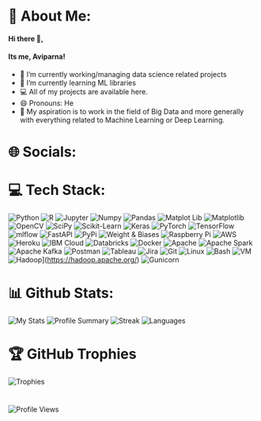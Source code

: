 # 💫 About Me:

#### Hi there 👋, 
#### Its me, Aviparna!

- 🔭 I’m currently working/managing data science related projects
- 🌱 I’m currently learning ML libraries
- 💻 All of my projects are available here.
- 😄 Pronouns: He
- 🌱 My aspiration is to work in the field of Big Data and more generally with everything related to Machine Learning or Deep Learning.

# 🌐 Socials:

# 💻 Tech Stack:
![Python](https://img.shields.io/badge/Python-FFD43B?style=for-the-badge&logo=python&logoColor=blue)
![R](https://img.shields.io/badge/R-276DC3?style=for-the-badge&logo=r&logoColor=white)
![Jupyter](https://img.shields.io/badge/Jupyter-F37626.svg?&style=for-the-badge&logo=Jupyter&logoColor=white)
![Numpy](https://img.shields.io/badge/Numpy-777BB4?style=for-the-badge&logo=numpy&logoColor=white)
![Pandas](https://img.shields.io/badge/Pandas-2C2D72?style=for-the-badge&logo=pandas&logoColor=white)
![Matplot Lib](https://img.shields.io/badge/Plotly-239120?style=for-the-badge&logo=plotly&logoColor=white)
![Matplotlib](https://img.shields.io/badge/Matplotlib-%23ffffff.svg?style=for-the-badge&logo=Matplotlib&logoColor=black)
![OpenCV](https://img.shields.io/badge/opencv-%23white.svg?style=for-the-badge&logo=opencv&logoColor=white)
![SciPy](https://img.shields.io/badge/SciPy-%230C55A5.svg?style=for-the-badge&logo=scipy&logoColor=%white)
![Scikit-Learn](https://img.shields.io/badge/scikit_learn-F7931E?style=for-the-badge&logo=scikit-learn&logoColor=white)
![Keras](https://img.shields.io/badge/Keras-FF0000?style=for-the-badge&logo=keras&logoColor=white)
![PyTorch](https://img.shields.io/badge/PyTorch-EE4C2C?style=for-the-badge&logo=pytorch&logoColor=white)
![TensorFlow](https://img.shields.io/badge/TensorFlow-FF6F00?style=for-the-badge&logo=tensorflow&logoColor=white)
![mlflow](https://img.shields.io/badge/mlflow-%23d9ead3.svg?style=for-the-badge&logo=numpy&logoColor=blue)
![FastAPI](https://img.shields.io/badge/FastAPI-005571?style=for-the-badge&logo=fastapi)
![PyPi](https://img.shields.io/badge/pypi-3775A9?style=for-the-badge&logo=pypi&logoColor=white)
![Weight & Biases](https://img.shields.io/badge/Weights_&_Biases-FFBE00?style=for-the-badge&logo=WeightsAndBiases&logoColor=white)
![Raspberry Pi](https://img.shields.io/badge/-RaspberryPi-C51A4A?style=for-the-badge&logo=Raspberry-Pi)
![AWS](https://img.shields.io/badge/Amazon_AWS-FF9900?style=for-the-badge&logo=amazonaws&logoColor=white)
![Heroku](https://img.shields.io/badge/Heroku-430098?style=for-the-badge&logo=heroku&logoColor=white)
![IBM Cloud](https://img.shields.io/badge/IBM%20Cloud-1261FE?style=for-the-badge&logo=IBM%20Cloud&logoColor=white)
![Databricks](https://img.shields.io/badge/Databricks-FF3621?style=for-the-badge&logo=Databricks&logoColor=white)
![Docker](https://img.shields.io/badge/docker-%230db7ed.svg?style=for-the-badge&logo=docker&logoColor=white)
![Apache](https://img.shields.io/badge/Apache-D22128?style=for-the-badge&logo=Apache&logoColor=white)
![Apache Spark](https://img.shields.io/badge/Apache_Spark-FFFFFF?style=for-the-badge&logo=apachespark&logoColor=#E35A16)
![Apache Kafka](https://img.shields.io/badge/Apache%20Kafka-000?style=for-the-badge&logo=apachekafka)
![Postman](https://img.shields.io/badge/Postman-FF6C37?style=for-the-badge&logo=Postman&logoColor=white)
![Tableau](https://img.shields.io/badge/Tableau-E97627?style=for-the-badge&logo=Tableau&logoColor=white)
![Jira](https://img.shields.io/badge/Jira-0052CC?style=for-the-badge&logo=Jira&logoColor=white)
![Git](https://img.shields.io/badge/GIT-E44C30?style=for-the-badge&logo=git&logoColor=white)
![Linux](https://img.shields.io/badge/Linux-FCC624?style=for-the-badge&logo=linux&logoColor=black)
![Bash](https://img.shields.io/badge/Shell_Script-121011?style=for-the-badge&logo=gnu-bash&logoColor=white)
![VM](https://img.shields.io/badge/VMware-231f20?style=for-the-badge&logo=VMware&logoColor=white)
![Hadoop](https://img.shields.io/badge/Hadoop-v2.7.3-yellow.svg)](https://hadoop.apache.org/)
![Gunicorn](https://img.shields.io/badge/gunicorn-%298729.svg?style=for-the-badge&logo=gunicorn&logoColor=white)

# 📊 Github Stats:
![My Stats](https://github-readme-stats.vercel.app/api?username=Daremitsu1)
![Profile Summary](https://github-profile-summary-cards.vercel.app/api/cards/profile-details?username=Daremitsu1&theme=vue)
![Streak](https://github-readme-streak-stats.herokuapp.com/?user=Daremitsu1)
![Languages](https://github-readme-stats.vercel.app/api/top-langs/?username=Daremitsu1&layout=compact)

# 🏆 GitHub Trophies
![Trophies](https://github-profile-trophy.vercel.app/?username=Daremitsu1)

#
![Profile Views](https://hits.seeyoufarm.com/api/count/incr/badge.svg?url=https%3A%2F%2Fgithub.com%2F{Daremitsu1}1212%2Fhit-counter)

